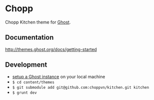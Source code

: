 # Chopp

Chopp Kitchen theme for [Ghost](http://github.com/tryghost/ghost/).

## Documentation
http://themes.ghost.org/docs/getting-started

## Development
- [setup a Ghost instance](https://github.com/TryGhost/Ghost) on your local machine
- `$ cd content/themes`
- `$ git submodule add git@github.com:choppvn/kitchen.git kitchen`
- `$ grunt dev`

